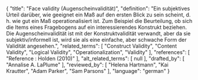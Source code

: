 {
    "title": "Face validity (Augenscheinvalidität)",
    "definition": "Ein subjektives Urteil darüber, wie geeignet ein Maß auf den ersten Blick zu sein scheint, d. h. wie gut ein Maß operationalisiert ist. Zum Beispiel die Beurteilung, ob sich die Items eines Fragebogens auf ein interessierendes Konstrukt beziehen. Die Augenscheinvalidität ist mit der Konstruktvalidität verwandt, aber da sie subjektiv/informell ist, wird sie als eine einfache, aber schwache Form der Validität angesehen.",
    "related_terms": [
        "Construct Validity",
        "Content Validity",
        "Logical Validity",
        "Operationalization",
        "Validity"
    ],
    "references": [
        "Reference :  Holden (2010)"
    ],
    "alt_related_terms": [
        null
    ],
    "drafted_by": [
        "Annalise A. LaPlume"
    ],
    "reviewed_by": [
        "Helena Hartmann",
        "Kai Krautter",
        "Adam Parker",
        "Sam Parsons"
    ],
    "language": "german"
}